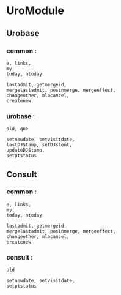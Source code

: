 # UroModule

## Urobase

### common​ : 
	e, links, 
	my, 
	today, ntoday

	lastadmit, getmergeid, 
	mergelastadmit, posinmerge, mergeeffect, 
	changeother, mlacancel, 
	createnew

### urobase​ : 
	old, que

	setnewdate, setvisitdate, 
	lastDJStamp, setDJstent, 
	updateDJStamp, 
	setptstatus

## Consult

### common​ : 
	e, links, 
	my, 
	today, ntoday

	lastadmit, getmergeid, 
	mergelastadmit, posinmerge, mergeeffect, 
	changeother, mlacancel, 
	createnew

### consult : 
	old

	setnewdate, setvisitdate, 
	setptstatus
